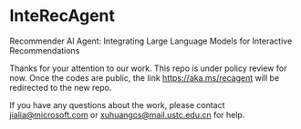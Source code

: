# InteRecAgent
Recommender AI Agent: Integrating Large Language Models for Interactive Recommendations

Thanks for your attention to our work. This repo is under policy review for now. Once the codes are public, the link https://aka.ms/recagent will be redirected to the new repo.

If you have any questions about the work, please contact <a href="mailto:jialia@microsoft.com">jialia@microsoft.com</a> or <a href="mailto:xuhuangcs@mail.ustc.edu.cn">xuhuangcs@mail.ustc.edu.cn</a> for help.
